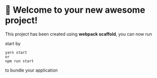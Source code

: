 # 🚀 Welcome to your new awesome project!

This project has been created using **webpack scaffold**, you can now run

start by
```
yarn start
or
npm run start
```
to bundle your application
